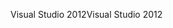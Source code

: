 <span data-ttu-id="a17a1-101">Visual Studio 2012</span><span class="sxs-lookup"><span data-stu-id="a17a1-101">Visual Studio 2012</span></span>